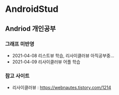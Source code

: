 # AndroidStud


## Andriod 개인공부


### 그래프 미반영
* 2021-04-08 리스트뷰 학습, 리사이클러뷰 아직공부중...
* 2021-04-09 리사이클러뷰 어플 학습






### 참고 사이트
* 리사이클러뷰 : https://webnautes.tistory.com/1214
